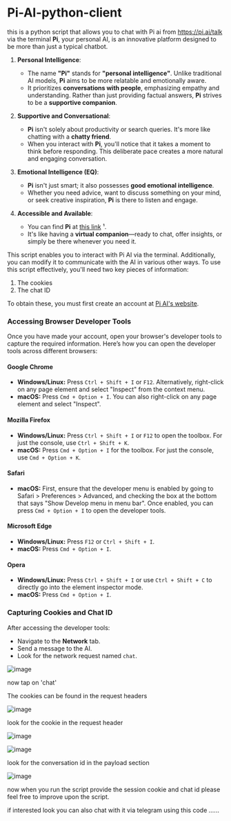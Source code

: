 # Pi-AI-python-client
this is a python script that allows you to chat with Pi ai from https://pi.ai/talk via the terminal
**Pi**, your personal AI, is an innovative platform designed to be more than just a typical chatbot.

1. **Personal Intelligence**:
   - The name **"Pi"** stands for **"personal intelligence"**. Unlike traditional AI models, **Pi** aims to be more relatable and emotionally aware.
   - It prioritizes **conversations with people**, emphasizing empathy and understanding. Rather than just providing factual answers, **Pi** strives to be a **supportive companion**.

2. **Supportive and Conversational**:
   - **Pi** isn't solely about productivity or search queries. It's more like chatting with a **chatty friend**.
   - When you interact with **Pi**, you'll notice that it takes a moment to think before responding. This deliberate pace creates a more natural and engaging conversation.


3. **Emotional Intelligence (EQ)**:
   - **Pi** isn't just smart; it also possesses **good emotional intelligence**.
   - Whether you need advice, want to discuss something on your mind, or seek creative inspiration, **Pi** is there to listen and engage.

4. **Accessible and Available**:
   - You can find **Pi** at [this link](https://pi.ai/talk) ¹.
   - It's like having a **virtual companion**—ready to chat, offer insights, or simply be there whenever you need it.

This script enables you to interact with Pi AI via the terminal. Additionally, you can modify it to communicate with the AI in various other ways. To use this script effectively, you'll need two key pieces of information:

1. The cookies
2. The chat ID

To obtain these, you must first create an account at [Pi AI's website](https://pi.ai).

### Accessing Browser Developer Tools
Once you have made your account, open your browser's developer tools to capture the required information. Here’s how you can open the developer tools across different browsers:

#### Google Chrome
- **Windows/Linux:** Press `Ctrl + Shift + I` or `F12`. Alternatively, right-click on any page element and select "Inspect" from the context menu.
- **macOS:** Press `Cmd + Option + I`. You can also right-click on any page element and select "Inspect".

#### Mozilla Firefox
- **Windows/Linux:** Press `Ctrl + Shift + I` or `F12` to open the toolbox. For just the console, use `Ctrl + Shift + K`.
- **macOS:** Press `Cmd + Option + I` for the toolbox. For just the console, use `Cmd + Option + K`.

#### Safari
- **macOS:** First, ensure that the developer menu is enabled by going to Safari > Preferences > Advanced, and checking the box at the bottom that says "Show Develop menu in menu bar". Once enabled, you can press `Cmd + Option + I` to open the developer tools.

#### Microsoft Edge
- **Windows/Linux:** Press `F12` or `Ctrl + Shift + I`.
- **macOS:** Press `Cmd + Option + I`.

#### Opera
- **Windows/Linux:** Press `Ctrl + Shift + I` or use `Ctrl + Shift + C` to directly go into the element inspector mode.
- **macOS:** Press `Cmd + Option + I`.

### Capturing Cookies and Chat ID
After accessing the developer tools:
- Navigate to the **Network** tab.
- Send a message to the AI.
- Look for the network request named `chat`.
  
![image](https://github.com/Debronejacobs/Pi-AI-python-client/assets/167520006/ad0615b9-f071-4c39-b6f3-bb9fed57fec3)


now tap on  'chat' 

The cookies can  be found in the request headers 

![image](https://github.com/Debronejacobs/Pi-AI-python-client/assets/167520006/70d0a30c-41ed-4d78-90ee-477dca4305dd)





look for the cookie in the request header



![image](https://github.com/Debronejacobs/Pi-AI-python-client/assets/167520006/5750e5cb-fe68-4382-8303-b600290f592c)





![image](https://github.com/Debronejacobs/Pi-AI-python-client/assets/167520006/a3c4f90d-8496-473f-8458-b4345db8300c)











look for the conversation id in the payload section 






![image](https://github.com/Debronejacobs/Pi-AI-python-client/assets/167520006/a9a87dd9-a406-41be-8175-12063063f713)





now when you run the script provide the session cookie and chat id
please feel free to improve upon the script.


if interested look you can also chat with it via telegram using this code ......







